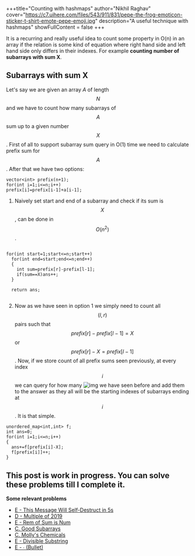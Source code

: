 +++title="Counting with hashmaps"
author="Nikhil Raghav"
cover="https://c7.uihere.com/files/543/911/831/pepe-the-frog-emoticon-sticker-t-shirt-emote-pepe-emoji.jpg"
description="A useful technique with hashmaps"
showFullContent = false
+++

It is a recurring and really useful idea to count some property in O(n) in an array if the relation is some kind of equation where right hand side and left hand side only differs in their indexes. For example __counting number of subarrays with sum X__.

## Subarrays with sum X

Let's say we are given an array $A$ of length $$N$$ and we have to count how many subarrays of $$A$$ sum up to a given number $$X$$. First of all to support subarray sum query in O(1) time we need to calculate prefix sum for $$A$$. After that we have two options:

```
vector<int> prefix(n+1);
for(int i=1;i<=n;i++)
prefix[i]=prefix[i-1]+a[i-1];

```
1. Naively set start and end of a subarray and check if its sum is $$X$$, can be done in $$O(n^2)$$.
```

for(int start=1;start<=n;start++)
  for(int end=start;end<=n;end++)
  {
    int sum=prefix[r]-prefix[l-1];
    if(sum==X)ans++;
  }
  
  return ans;
  
```
2. Now as we have seen in option 1 we simply need to count all $$(l,r)$$ pairs such that $$prefix[r] - prefix[l-1] = X$$ or $$prefix[r] - X= prefix[l-1]$$. Now, if we store count of all prefix sums seen previously, at every index $$i$$ we can query for how many ![img](https://bit.ly/32CwMi4) we have seen before and add them to the answer as they all will be the starting indexes of subarrays ending at $$i$$. It is that simple.

```
unordered_map<int,int> f;
int ans=0;
for(int i=1;i<=n;i++)
{
  ans+=f[prefix[i]-X];
  f[prefix[i]]++;
}

```







This post is work in progress. You can solve these problems till I complete it.
---
**Some relevant problems**
- [E - This Message Will Self-Destruct in 5s](https://atcoder.jp/contests/abc166/tasks/abc166_e)
- [D - Multiple of 2019](https://atcoder.jp/contests/abc164/tasks/abc164_d)
- [E - Rem of Sum is Num](https://atcoder.jp/contests/abc146/tasks/abc146_e)
- [C. Good Subarrays](https://codeforces.com/contest/1398/problem/C)
- [C. Molly's Chemicals](https://codeforces.com/problemset/problem/776/C)
- [E - Divisible Substring](https://atcoder.jp/contests/abc158/tasks/abc158_e)
- [E - ∙ (Bullet)](https://atcoder.jp/contests/abc168/tasks/abc168_e)
